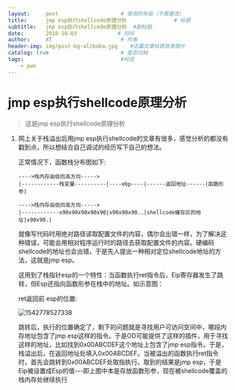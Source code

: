 ```yaml
---
layout:     post                    # 使用的布局（不需要改）
title:      jmp esp执行shellcode原理分析               # 标题 
subtitle:   jmp esp执行shellcode原理分析  #副标题
date:       2018-10-03             # 时间
author:     XT                      # 作者
header-img: img/post-bg-alibaba.jpg    #这篇文章标题背景图片
catalog: true                       # 是否归档
tags:                               #标签
    - pwn
---
```


# jmp esp执行shellcode原理分析 
>这是jmp esp执行shellcode原理分析 



1. 网上关于栈溢出后用jmp esp执行shellcode的文章有很多，感觉分析的都没有戳到点，所以想结合自己调试的经历写下自己的想法。

   正常情况下，函数栈分布图如下:

   ```
   ---->栈内存由低向高方向----->
   |------------栈变量----------|----ebp----|------返回地址------|函数形参|
   ```

    

   ```
   ---->栈内存由低向高方向----->
   |------------x90x90x90x90x90|x90x90x90..|shellcode缓存区的地址|x90x90.|
   ```

   就像写代码时用绝对路径读取配置文件的内容，偶尔会出错一样，为了解决这种错误，可能会用相对程序运行时的路径去获取配置文件的内容。硬编码shellcode的地址也会出错，于是先人提出一种相对定位shellcode地址的方法，这就是jmp esp。

   这用到了栈指针esp的一个特性：当函数执行ret指令后，Eip寄存器发生了跳转，但Esp还指向函数形参在栈中的地址。如示意图：

   ret返回前 esp的位置:

   ![1542778527338](https://raw.githubusercontent.com/xineting/xineting.github.io/master/img/1542778527338.png)

   跳转后，执行的位置确定了，剩下的问题就是寻找用户可访问空间中，哪段内存地址包含了jmp esp这样的指令。于是OD可能提供了这样的插件，用于寻找这样的地址，比如找到0x00ABCDEF这个地址上包含了jmp esp指令。于是，栈溢出后，在返回地址处填入0x00ABCDEF。当被溢出的函数执行ret指令时，首先会跳转到0x00ABCDEF处取指执行。取到的结果是jmp esp，于是Eip被设置成Esp的值---即上图中本是存放函数形参，现在被shellcode覆盖的栈内存处继续执行
